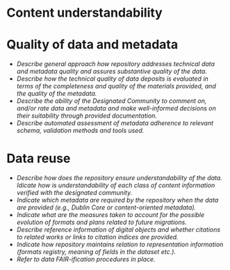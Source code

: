 
# Content understandability

# Quality of data and metadata

- *Describe general approach how repository addresses technical data and metadata quality and assures substantive quality of the data.*
- *Describe how the technical quality of data deposits is evaluated in terms of the completeness and quality of the materials provided, and the quality of the metadata.*
- *Describe the ability of the Designated Community to comment on, and/or rate data and metadata and make well-informed decisions on their suitability through provided documentation.*
- *Describe automated assessment of metadata adherence to relevant schema, validation methods and tools used.*
  
# Data reuse
- *Describe how does the repository ensure understandability of the data. Idicate how is understandability of each class of content information verified with the designated community.*
- *Indicate which metadata are required by the repository when the data are provided (e.g., Dublin Core or content-oriented metadata).*
- *Indicate what are the measures taken to account for the possible evolution of formats and plans related to future migrations.*
- *Describe reference information of digital objects and whether citations to related works or links to citation indices are provided.*
- *Indicate how repository maintains relation to representation information (formats registry, meaning of fields in the dataset etc.).*
- *Refer to data FAIR-ification procedures in place.*
